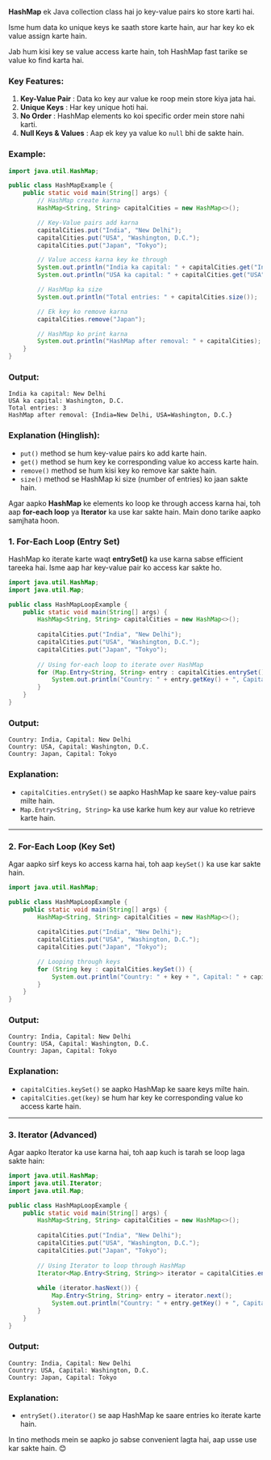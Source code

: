**HashMap** ek Java collection class hai jo key-value pairs ko store karti hai. 

Isme hum data ko unique keys ke saath store karte hain, aur har key ko ek value assign karte hain.

 Jab hum kisi key se value access karte hain, toh HashMap fast tarike se value ko find karta hai.

### Key Features:

1. **Key-Value Pair** : Data ko key aur value ke roop mein store kiya jata hai.
2. **Unique Keys** : Har key unique hoti hai.
3. **No Order** : HashMap elements ko koi specific order mein store nahi karti.
4. **Null Keys & Values** : Aap ek key ya value ko `null` bhi de sakte hain.

### Example:

```java
import java.util.HashMap;

public class HashMapExample {
    public static void main(String[] args) {
        // HashMap create karna
        HashMap<String, String> capitalCities = new HashMap<>();

        // Key-Value pairs add karna
        capitalCities.put("India", "New Delhi");
        capitalCities.put("USA", "Washington, D.C.");
        capitalCities.put("Japan", "Tokyo");

        // Value access karna key ke through
        System.out.println("India ka capital: " + capitalCities.get("India"));
        System.out.println("USA ka capital: " + capitalCities.get("USA"));

        // HashMap ka size
        System.out.println("Total entries: " + capitalCities.size());

        // Ek key ko remove karna
        capitalCities.remove("Japan");

        // HashMap ko print karna
        System.out.println("HashMap after removal: " + capitalCities);
    }
}
```

### Output:

```
India ka capital: New Delhi
USA ka capital: Washington, D.C.
Total entries: 3
HashMap after removal: {India=New Delhi, USA=Washington, D.C.}
```

### Explanation (Hinglish):

* `put()` method se hum key-value pairs ko add karte hain.
* `get()` method se hum key ke corresponding value ko access karte hain.
* `remove()` method se hum kisi key ko remove kar sakte hain.
* `size()` method se HashMap ki size (number of entries) ko jaan sakte hain.



Agar aapko **HashMap** ke elements ko loop ke through access karna hai, toh aap **for-each loop** ya **Iterator** ka use kar sakte hain. Main dono tarike aapko samjhata hoon.

### 1. **For-Each Loop (Entry Set)**

HashMap ko iterate karte waqt **entrySet()** ka use karna sabse efficient tareeka hai. Isme aap har key-value pair ko access kar sakte ho.

```java
import java.util.HashMap;
import java.util.Map;

public class HashMapLoopExample {
    public static void main(String[] args) {
        HashMap<String, String> capitalCities = new HashMap<>();
  
        capitalCities.put("India", "New Delhi");
        capitalCities.put("USA", "Washington, D.C.");
        capitalCities.put("Japan", "Tokyo");
  
        // Using for-each loop to iterate over HashMap
        for (Map.Entry<String, String> entry : capitalCities.entrySet()) {
            System.out.println("Country: " + entry.getKey() + ", Capital: " + entry.getValue());
        }
    }
}
```

### Output:

```
Country: India, Capital: New Delhi
Country: USA, Capital: Washington, D.C.
Country: Japan, Capital: Tokyo
```

### Explanation:

* `capitalCities.entrySet()` se aapko HashMap ke saare key-value pairs milte hain.
* `Map.Entry<String, String>` ka use karke hum key aur value ko retrieve karte hain.

---

### 2. **For-Each Loop (Key Set)**

Agar aapko sirf keys ko access karna hai, toh aap `keySet()` ka use kar sakte hain.

```java
import java.util.HashMap;

public class HashMapLoopExample {
    public static void main(String[] args) {
        HashMap<String, String> capitalCities = new HashMap<>();
      
        capitalCities.put("India", "New Delhi");
        capitalCities.put("USA", "Washington, D.C.");
        capitalCities.put("Japan", "Tokyo");

        // Looping through keys
        for (String key : capitalCities.keySet()) {
            System.out.println("Country: " + key + ", Capital: " + capitalCities.get(key));
        }
    }
}
```

### Output:

```
Country: India, Capital: New Delhi
Country: USA, Capital: Washington, D.C.
Country: Japan, Capital: Tokyo
```

### Explanation:

* `capitalCities.keySet()` se aapko HashMap ke saare keys milte hain.
* `capitalCities.get(key)` se hum har key ke corresponding value ko access karte hain.

---

### 3. **Iterator (Advanced)**

Agar aapko Iterator ka use karna hai, toh aap kuch is tarah se loop laga sakte hain:

```java
import java.util.HashMap;
import java.util.Iterator;
import java.util.Map;

public class HashMapLoopExample {
    public static void main(String[] args) {
        HashMap<String, String> capitalCities = new HashMap<>();
      
        capitalCities.put("India", "New Delhi");
        capitalCities.put("USA", "Washington, D.C.");
        capitalCities.put("Japan", "Tokyo");
      
        // Using Iterator to loop through HashMap
        Iterator<Map.Entry<String, String>> iterator = capitalCities.entrySet().iterator();
      
        while (iterator.hasNext()) {
            Map.Entry<String, String> entry = iterator.next();
            System.out.println("Country: " + entry.getKey() + ", Capital: " + entry.getValue());
        }
    }
}
```

### Output:

```
Country: India, Capital: New Delhi
Country: USA, Capital: Washington, D.C.
Country: Japan, Capital: Tokyo
```

### Explanation:

* `entrySet().iterator()` se aap HashMap ke saare entries ko iterate karte hain.

In tino methods mein se aapko jo sabse convenient lagta hai, aap usse use kar sakte hain. 😊
